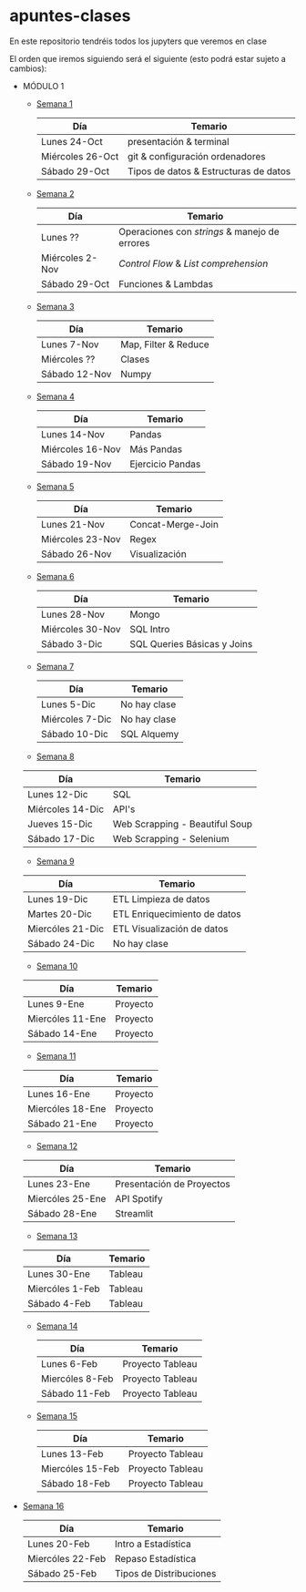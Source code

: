 # apuntes-clases
En este repositorio tendréis todos los jupyters que veremos en clase


El orden que iremos siguiendo será el siguiente (esto podrá estar sujeto a cambios):


- MÓDULO 1

  - [Semana 1](https://github.com/Ironhack-Data-Madrid-PartTime-Oct22/apuntes-clases/tree/main/semana-1)

    | Día  |  Temario |  
    |---|---|
    | Lunes 24-Oct  |  presentación & terminal |   
    | Miércoles 26-Oct  |  git & configuración ordenadores |   
    | Sábado 29-Oct  | Tipos de datos & Estructuras de datos  |  

  - [Semana 2](https://github.com/Ironhack-Data-Madrid-PartTime-Oct22/apuntes-clases/tree/main/semana-2)

    | Día  |  Temario |  
    |---|---|
    | Lunes ??  |  Operaciones con *strings* & manejo de errores |   
    | Miércoles 2-Nov  | *Control Flow* & *List comprehension* |   
    | Sábado 29-Oct  | Funciones & Lambdas  |  

  - [Semana 3](https://github.com/Ironhack-Data-Madrid-PartTime-Oct22/apuntes-clases/tree/main/semana-3)

    | Día  |  Temario |  
    |---|---|
    | Lunes 7-Nov |  Map, Filter & Reduce |   
    | Miércoles ??  | Clases|   
    | Sábado 12-Nov | Numpy  |  


  - [Semana 4](https://github.com/Ironhack-Data-Madrid-PartTime-Oct22/apuntes-clases/tree/main/semana-4)

    | Día  |  Temario |  
    |---|---|
    | Lunes 14-Nov| Pandas |   
    | Miércoles 16-Nov | Más Pandas|   
    | Sábado 19-Nov | Ejercicio Pandas  |  

  - [Semana 5](https://github.com/Ironhack-Data-Madrid-PartTime-Oct22/apuntes-clases/tree/main/semana-5)

    | Día  |  Temario |  
    |---|---|
    | Lunes 21-Nov| Concat-Merge-Join |   
    | Miércoles 23-Nov | Regex|   
    | Sábado 26-Nov | Visualización  |  

  - [Semana 6](https://github.com/Ironhack-Data-Madrid-PartTime-Oct22/apuntes-clases/tree/main/semana-6)

    | Día  |  Temario |  
    |---|---|
    | Lunes 28-Nov| Mongo |   
    | Miércoles 30-Nov | SQL Intro|   
    | Sábado 3-Dic | SQL Queries Básicas y Joins |  

  - [Semana 7](https://github.com/Ironhack-Data-Madrid-PartTime-Oct22/apuntes-clases/tree/main/semana-7)

    | Día  |  Temario |  
    |---|---|
    | Lunes 5-Dic| No hay clase |   
    | Miércoles 7-Dic | No hay clase|   
    | Sábado 10-Dic | SQL Alquemy  |  

   - [Semana 8](https://github.com/Ironhack-Data-Madrid-PartTime-Oct22/apuntes-clases/tree/main/semana-8)

    | Día  |  Temario |  
    |---|---|
    | Lunes 12-Dic| SQL |   
    | Miércoles 14-Dic | API's|
    | Jueves 15-Dic | Web Scrapping - Beautiful Soup|     
    | Sábado 17-Dic | Web Scrapping - Selenium  |  

     - [Semana 9](https://github.com/Ironhack-Data-Madrid-PartTime-Oct22/apuntes-clases/tree/main/semana-9)

    | Día  |  Temario |  
    |---|---|
    | Lunes 19-Dic| ETL Limpieza de datos |   
    | Martes 20-Dic | ETL Enriquecimiento de datos|
    | Miercóles 21-Dic | ETL Visualización de datos|     
    | Sábado 24-Dic | No hay clase  |  


     - [Semana 10]()

    | Día  |  Temario |  
    |---|---|
    | Lunes 9-Ene| Proyecto |   
    | Miercóles 11-Ene| Proyecto|     
    | Sábado 14-Ene | Proyecto  | 

    - [Semana 11]()
    
    | Día  |  Temario |  
    |---|---|
    | Lunes 16-Ene| Proyecto |   
    | Miercóles 18-Ene| Proyecto|     
    | Sábado 21-Ene | Proyecto  | 

    - [Semana 12](https://github.com/Ironhack-Data-Madrid-PartTime-Oct22/apuntes-clases/tree/main/semana-12/Streamlit)
    
    | Día  |  Temario |  
    |---|---|
    | Lunes 23-Ene| Presentación de Proyectos |   
    | Miercóles 25-Ene| API Spotify|     
    | Sábado 28-Ene | Streamlit  | 

    - [Semana 13]()
    
    | Día  |  Temario |  
    |---|---|
    | Lunes 30-Ene| Tableau |   
    | Miercóles 1-Feb| Tableau|     
    | Sábado 4-Feb | Tableau  | 

  - [Semana 14]()
    
    | Día  |  Temario |  
    |---|---|
    | Lunes 6-Feb| Proyecto Tableau |   
    | Miercóles 8-Feb| Proyecto Tableau|     
    | Sábado 11-Feb | Proyecto Tableau  | 

  - [Semana 15]()
    
    | Día  |  Temario |  
    |---|---|
    | Lunes 13-Feb| Proyecto Tableau |   
    | Miercóles 15-Feb| Proyecto Tableau|     
    | Sábado 18-Feb | Proyecto Tableau  | 

 - [Semana 16](https://github.com/Ironhack-Data-Madrid-PartTime-Oct22/apuntes-clases/tree/main/semana-16)
    
    | Día  |  Temario |  
    |---|---|
    | Lunes 20-Feb| Intro a Estadística |   
    | Miercóles 22-Feb| Repaso Estadística|     
    | Sábado 25-Feb | Tipos de Distribuciones  |
  